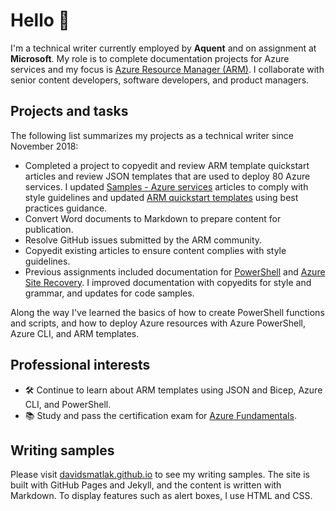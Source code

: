 # Hello 👋

I'm a technical writer currently employed by **Aquent** and on assignment at **Microsoft**. My role
is to complete documentation projects for Azure services and my focus is [Azure Resource Manager (ARM)](https://docs.microsoft.com/azure/azure-resource-manager).
I collaborate with senior content developers, software developers, and product managers.

## Projects and tasks

The following list summarizes my projects as a technical writer since November 2018:

- Completed a project to copyedit and review ARM template quickstart articles and review JSON
  templates that are used to deploy 80 Azure services. I updated [Samples - Azure services](https://docs.microsoft.com/azure/azure-resource-manager/templates/)
  articles to comply with style guidelines and updated [ARM quickstart templates](https://github.com/davidsmatlak/azure-quickstart-templates/commits?author=davidsmatlak)
  using best practices guidance.
- Convert Word documents to Markdown to prepare content for publication.
- Resolve GitHub issues submitted by the ARM community.
- Copyedit existing articles to ensure content complies with style guidelines.
- Previous assignments included documentation for [PowerShell](https://docs.microsoft.com/powershell)
  and [Azure Site Recovery](https://docs.microsoft.com/azure/site-recovery). I improved
  documentation with copyedits for style and grammar, and updates for code samples.

Along the way I've learned the basics of how to create PowerShell functions and scripts, and how to
deploy Azure resources with Azure PowerShell, Azure CLI, and ARM templates.

## Professional interests

- :hammer_and_wrench: Continue to learn about ARM templates using JSON and Bicep, Azure CLI, and
  PowerShell.
- :books: Study and pass the certification exam for [Azure Fundamentals](https://docs.microsoft.com/learn/certifications/azure-fundamentals).

## Writing samples

Please visit [davidsmatlak.github.io](https://davidsmatlak.github.io) to see my writing samples. The
site is built with GitHub Pages and Jekyll, and the content is written with Markdown. To display features such as alert boxes, I use HTML and CSS.
